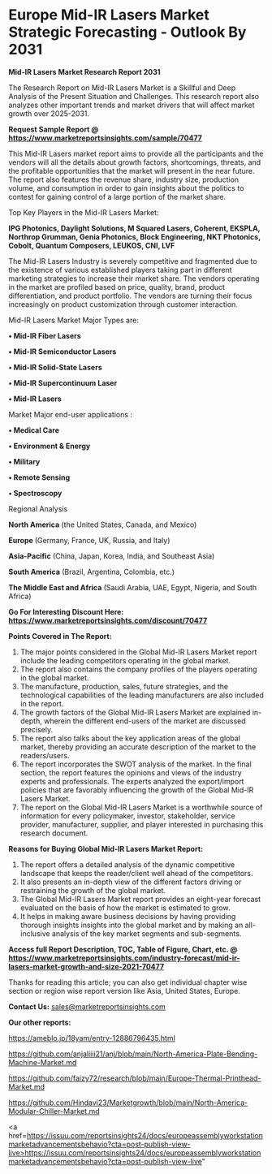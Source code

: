 # Europe Mid-IR Lasers Market Strategic Forecasting - Outlook By 2031

<strong>Mid-IR Lasers Market Research Report 2031</strong>

The Research Report on Mid-IR Lasers Market is a Skillful and Deep Analysis of the Present Situation and Challenges. This research report also analyzes other important trends and market drivers that will affect market growth over 2025-2031.

<strong>Request Sample Report @ <a href=https://www.marketreportsinsights.com/sample/70477>https://www.marketreportsinsights.com/sample/70477</a></strong>

This Mid-IR Lasers market report aims to provide all the participants and the vendors will all the details about growth factors, shortcomings, threats, and the profitable opportunities that the market will present in the near future. The report also features the revenue share, industry size, production volume, and consumption in order to gain insights about the politics to contest for gaining control of a large portion of the market share.

Top Key Players in the Mid-IR Lasers Market:

<strong>IPG Photonics, Daylight Solutions, M Squared Lasers, Coherent, EKSPLA, Northrop Grumman, Genia Photonics, Block Engineering, NKT Photonics, Cobolt, Quantum Composers, LEUKOS, CNI, LVF</strong>

The Mid-IR Lasers Industry is severely competitive and fragmented due to the existence of various established players taking part in different marketing strategies to increase their market share. The vendors operating in the market are profiled based on price, quality, brand, product differentiation, and product portfolio. The vendors are turning their focus increasingly on product customization through customer interaction.

Mid-IR Lasers Market Major Types are:

<strong>• Mid-IR Fiber Lasers

• Mid-IR Semiconductor Lasers

• Mid-IR Solid-State Lasers

• Mid-IR Supercontinuum Laser

• Mid-IR Lasers</strong>

Market Major end-user applications :

<strong>• Medical Care

• Environment & Energy

• Military

• Remote Sensing

• Spectroscopy</strong>

Regional Analysis

</u><strong><b>North America</b></strong> (the United States, Canada, and Mexico)

<strong><b>Europe </b></strong>(Germany, France, UK, Russia, and Italy)

<strong><b>Asia-Pacific</b></strong> (China, Japan, Korea, India, and Southeast Asia)

<strong><b>South America</b></strong> (Brazil, Argentina, Colombia, etc.)

<strong><b>The Middle East and Africa</b></strong> (Saudi Arabia, UAE, Egypt, Nigeria, and South Africa)

<strong>Go For Interesting Discount Here: <a href=https://www.marketreportsinsights.com/discount/70477>https://www.marketreportsinsights.com/discount/70477</a></strong>

<strong>Points Covered in The Report:</strong>
<ol>
  <li>The major points considered in the Global Mid-IR Lasers Market report include the leading competitors operating in the global market.</li>
  <li>The report also contains the company profiles of the players operating in the global market.</li>
  <li>The manufacture, production, sales, future strategies, and the technological capabilities of the leading manufacturers are also included in the report.</li>
  <li>The growth factors of the Global Mid-IR Lasers Market are explained in-depth, wherein the different end-users of the market are discussed precisely.</li>
  <li>The report also talks about the key application areas of the global market, thereby providing an accurate description of the market to the readers/users.</li>
  <li>The report incorporates the SWOT analysis of the market. In the final section, the report features the opinions and views of the industry experts and professionals. The experts analyzed the export/import policies that are favorably influencing the growth of the Global Mid-IR Lasers Market.</li>
  <li>The report on the Global Mid-IR Lasers Market is a worthwhile source of information for every policymaker, investor, stakeholder, service provider, manufacturer, supplier, and player interested in purchasing this research document.</li>
</ol>
<strong>Reasons for Buying Global Mid-IR Lasers Market Report:</strong>

<ol>
  <li>The report offers a detailed analysis of the dynamic competitive landscape that keeps the reader/client well ahead of the competitors.</li>
  <li>It also presents an in-depth view of the different factors driving or restraining the growth of the global market.</li>
  <li>The Global Mid-IR Lasers Market report provides an eight-year forecast evaluated on the basis of how the market is estimated to grow.</li>
  <li>It helps in making aware business decisions by having providing thorough insights insights into the global market and by making an all-inclusive analysis of the key market segments and sub-segments.</li>
</ol>
<strong>Access full Report Description, TOC, Table of Figure, Chart, etc. @ <a href=https://www.marketreportsinsights.com/industry-forecast/mid-ir-lasers-market-growth-and-size-2021-70477>https://www.marketreportsinsights.com/industry-forecast/mid-ir-lasers-market-growth-and-size-2021-70477</a></strong>


Thanks for reading this article; you can also get individual chapter wise section or region wise report version like Asia, United States, Europe.

<strong>Contact Us:</strong>
sales@marketreportsinsights.com

<strong>Our other reports:</strong>

<a href=https://ameblo.jp/18yam/entry-12886796435.html>https://ameblo.jp/18yam/entry-12886796435.html</a>

<a href=https://github.com/anjaliiii21/anj/blob/main/North-America-Plate-Bending-Machine-Market.md>https://github.com/anjaliiii21/anj/blob/main/North-America-Plate-Bending-Machine-Market.md</a>

<a href=https://github.com/faizy72/research/blob/main/Europe-Thermal-Printhead-Market.md>https://github.com/faizy72/research/blob/main/Europe-Thermal-Printhead-Market.md</a>

<a href=https://github.com/Hindavi23/Marketgrowth/blob/main/North-America-Modular-Chiller-Market.md>https://github.com/Hindavi23/Marketgrowth/blob/main/North-America-Modular-Chiller-Market.md</a>

<a href=https://issuu.com/reportsinsights24/docs/europeassemblyworkstationmarketadvancementsbehavio?cta=post-publish-view-live>https://issuu.com/reportsinsights24/docs/europeassemblyworkstationmarketadvancementsbehavio?cta=post-publish-view-live</a>"
